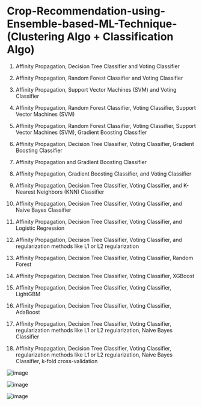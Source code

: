 # Crop-Recommendation-using-Ensemble-based-ML-Technique-(Clustering Algo + Classification Algo)

1. Affinity Propagation, Decision Tree Classifier and Voting Classifier

2. Affinity Propagation, Random Forest Classifier and Voting Classifier

3. Affinity Propagation, Support Vector Machines (SVM) and Voting Classifier

4. Affinity Propagation, Random Forest Classifier, Voting Classifier, Support Vector Machines (SVM)

5. Affinity Propagation, Random Forest Classifier, Voting Classifier, Support Vector Machines (SVM), Gradient Boosting Classifier

6. Affinity Propagation, Decision Tree Classifier, Voting Classifier, Gradient Boosting Classifier

7. Affinity Propagation and Gradient Boosting Classifier

8. Affinity Propagation, Gradient Boosting Classifier, and Voting Classifier

9.  Affinity Propagation, Decision Tree Classifier, Voting Classifier, and K-Nearest Neighbors (KNN) Classifier

10. Affinity Propagation, Decision Tree Classifier, Voting Classifier, and Naive Bayes Classifier

11. Affinity Propagation, Decision Tree Classifier, Voting Classifier, and Logistic Regression

12. Affinity Propagation, Decision Tree Classifier, Voting Classifier, and regularization methods like L1 or L2 regularization

13. Affinity Propagation, Decision Tree Classifier, Voting Classifier, Random Forest

14. Affinity Propagation, Decision Tree Classifier, Voting Classifier, XGBoost

15. Affinity Propagation, Decision Tree Classifier, Voting Classifier, LightGBM

16. Affinity Propagation, Decision Tree Classifier, Voting Classifier, AdaBoost

17. Affinity Propagation, Decision Tree Classifier, Voting Classifier, regularization methods like L1 or L2 regularization, Naive Bayes Classifier

18. Affinity Propagation, Decision Tree Classifier, Voting Classifier, regularization methods like L1 or L2 regularization, Naive Bayes Classifier, k-fold cross-validation

![image](https://github.com/TITHI-KHAN/Crop-Recommendation-using-Ensemble-based-ML-Technique-Clustering-Algo-Classification-Algo-/assets/65033964/8f2d3ea6-5ed6-4bc3-b285-73c019cfd467)

![image](https://github.com/TITHI-KHAN/Crop-Recommendation-using-Ensemble-based-ML-Technique-Clustering-Algo-Classification-Algo-/assets/65033964/e6205486-9c9e-48b3-aeb6-20a30f3d1b22)

![image](https://github.com/TITHI-KHAN/Crop-Recommendation-using-Ensemble-based-ML-Technique-Clustering-Algo-Classification-Algo-/assets/65033964/fffc3ae8-00da-41b7-aed7-f4cb52d972ab)

